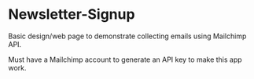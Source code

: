 # Newsletter-Signup
Basic design/web page to demonstrate collecting emails using Mailchimp API.

Must have a Mailchimp account to generate an API key to make this app work.
